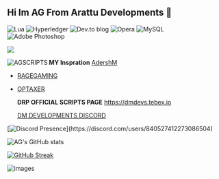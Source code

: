 ## Hi Im AG From Arattu Developments 👋
![Lua](https://img.shields.io/badge/lua-%232C2D72.svg?style=for-the-badge&logo=lua&logoColor=white) ![Hyperledger](https://img.shields.io/badge/hyperledger-2F3134?style=for-the-badge&logo=hyperledger&logoColor=white) ![Dev.to blog](https://img.shields.io/badge/dev.to-0A0A0A?style=for-the-badge&logo=dev.to&logoColor=white) ![Opera](https://img.shields.io/badge/Opera-FF1B2D?style=for-the-badge&logo=Opera&logoColor=white) 	![MySQL](https://img.shields.io/badge/mysql-%2300f.svg?style=for-the-badge&logo=mysql&logoColor=white) ![Adobe Photoshop](https://img.shields.io/badge/adobe%20photoshop-%2331A8FF.svg?style=for-the-badge&logo=adobe%20photoshop&logoColor=white) 

![](https://komarev.com/ghpvc/?username=AGSCRIPTS)



<p><img align="left" src="https://github-readme-stats.vercel.app/api/top-langs?username=AGSCRIPTS&show_icons=true&theme=dark&title_color=00ffcc&text_color=0beefe&bg_color=070707&hide_border=true&locale=en&layout=compact" alt="AGSCRIPTS" /></p>


**MY Inspration**
  [AdershM](https://github.com/adhershmnair)
- [RAGEGAMING](https://github.com/Rage-Gaming)
* [OPTAXER](https://github.com/OPTAXER)

  **DRP OFFICIAL SCRIPTS PAGE**
  https://dmdevs.tebex.io

  [DM DEVELOPMENTS DISCORD](https://discord.gg/S7kvVKM5Mf)

[![Discord Presence](https://lanyard-profile-readme.vercel.app/api/840527412273086504?theme=light&bg=809ecf&animated=false&hideDiscrim=true&borderRadius=30px&idleMessage=Probably%20doing%20something%20else...)](https://discord.com/users/840527412273086504)

![AG's GitHub stats](https://github-readme-stats.vercel.app/api?username=AGSCRIPTS&show_icons=true&theme=transparent)

[![GitHub Streak](https://streak-stats.demolab.com/?user=AGSCRIPTS)](https://git.io/streak-stats)

![images](https://github.com/AGSCRIPTS/AGSCRIPTS/assets/118326183/94194703-5513-42fa-8be5-1f110c6669f9)

